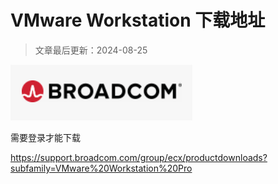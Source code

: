 # VMware Workstation 下载地址

> 文章最后更新：2024-08-25

![封面](cover.png)

需要登录才能下载

<https://support.broadcom.com/group/ecx/productdownloads?subfamily=VMware%20Workstation%20Pro>
